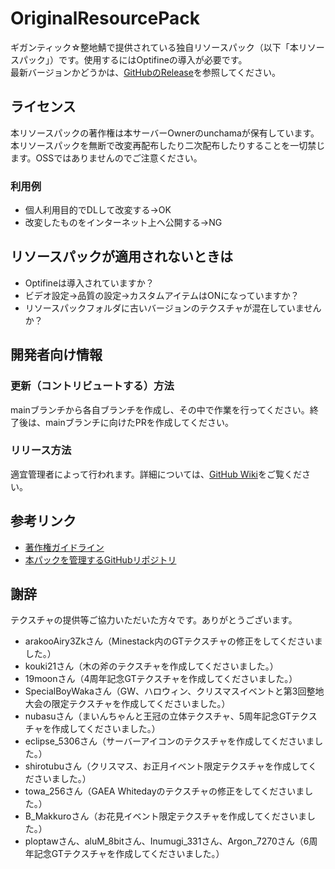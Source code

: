 # OriginalResourcePack

ギガンティック☆整地鯖で提供されている独自リソースパック（以下「本リソースパック」）です。使用するにはOptifineの導入が必要です。  
最新バージョンかどうかは、[GitHubのRelease](https://github.com/GiganticMinecraft/OriginalResourcePack/releases)を参照してください。

## ライセンス

本リソースパックの著作権は本サーバーOwnerのunchamaが保有しています。本リソースパックを無断で改変再配布したり二次配布したりすることを一切禁じます。OSSではありませんのでご注意ください。

### 利用例

* 個人利用目的でDLして改変する→OK
* 改変したものをインターネット上へ公開する→NG

## リソースパックが適用されないときは

* Optifineは導入されていますか？
* ビデオ設定→品質の設定→カスタムアイテムはONになっていますか？
* リソースパックフォルダに古いバージョンのテクスチャが混在していませんか？

## 開発者向け情報

### 更新（コントリビュートする）方法

mainブランチから各自ブランチを作成し、その中で作業を行ってください。終了後は、mainブランチに向けたPRを作成してください。

### リリース方法

適宜管理者によって行われます。詳細については、[GitHub Wiki](https://github.com/GiganticMinecraft/OriginalResourcePack/wiki#%E3%83%AA%E3%83%AA%E3%83%BC%E3%82%B9%E6%96%B9%E6%B3%95)をご覧ください。

## 参考リンク

* [著作権ガイドライン](https://redmine.seichi.click/projects/public/wiki/Copyright_Guide#3%E7%AB%A0%E3%82%B5%E3%83%BC%E3%83%90%E3%83%86%E3%82%AF%E3%82%B9%E3%83%81%E3%83%A3)
* [本パックを管理するGitHubリポジトリ](https://github.com/GiganticMinecraft/OriginalResourcePack)

## 謝辞

テクスチャの提供等ご協力いただいた方々です。ありがとうございます。

* arakooAiry3Zkさん（Minestack内のGTテクスチャの修正をしてくださいました。）
* kouki21さん（木の斧のテクスチャを作成してくださいました。）
* 19moonさん（4周年記念GTテクスチャを作成してくださいました。）
* SpecialBoyWakaさん（GW、ハロウィン、クリスマスイベントと第3回整地大会の限定テクスチャを作成してくださいました。）
* nubasuさん（まいんちゃんと王冠の立体テクスチャ、5周年記念GTテクスチャを作成してくださいました。）
* eclipse_5306さん（サーバーアイコンのテクスチャを作成してくださいました。）
* shirotubuさん（クリスマス、お正月イベント限定テクスチャを作成してくださいました。）
* towa_256さん（GAEA Whitedayのテクスチャの修正をしてくださいました。）
* B_Makkuroさん（お花見イベント限定テクスチャを作成してくださいました。）
* ploptawさん、aluM_8bitさん、Inumugi_331さん、Argon_7270さん（6周年記念GTテクスチャを作成してくださいました。）
